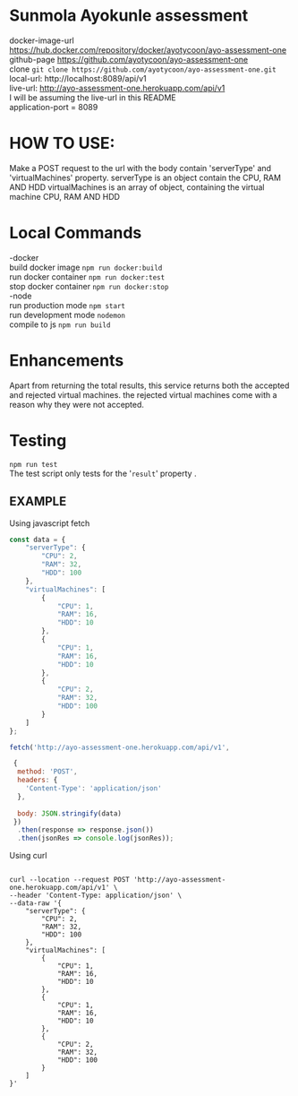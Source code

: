 # Sunmola Ayokunle assessment 
docker-image-url https://hub.docker.com/repository/docker/ayotycoon/ayo-assessment-one \
github-page https://github.com/ayotycoon/ayo-assessment-one \
clone  `git clone https://github.com/ayotycoon/ayo-assessment-one.git` \
local-url: http://localhost:8089/api/v1 \
live-url: http://ayo-assessment-one.herokuapp.com/api/v1 \
I will be assuming the live-url in this README \
application-port = 8089


# HOW TO USE:
Make a POST request to the url with the body contain 'serverType' and 'virtualMachines' property.
serverType is an object contain the CPU, RAM AND HDD 
virtualMachines is an array of object, containing the virtual machine CPU, RAM AND HDD 
# Local Commands
-docker \
build docker image ``` npm run docker:build ``` \
run docker container ``` npm run docker:test ``` \
stop docker container ``` npm run docker:stop ``` \
-node \
run production mode  ``` npm start ``` \
run development mode ``` nodemon ``` \
compile to js ``` npm run build ``` 
# Enhancements
Apart from returning the total results, this service returns both the accepted and rejected virtual machines. the rejected virtual machines come with a reason why they were not accepted.
# Testing
 
``` npm run test ``` \
The test script only tests for the '`result`' property .


## EXAMPLE
Using javascript fetch
```javascript
const data = {
    "serverType": {
        "CPU": 2,
        "RAM": 32,
        "HDD": 100
    },
    "virtualMachines": [
        {
            "CPU": 1,
            "RAM": 16,
            "HDD": 10
        },
        {
            "CPU": 1,
            "RAM": 16,
            "HDD": 10
        },
        {
            "CPU": 2,
            "RAM": 32,
            "HDD": 100
        }
    ]
};

fetch('http://ayo-assessment-one.herokuapp.com/api/v1',

 {
  method: 'POST',
  headers: {
    'Content-Type': 'application/json'
  },
 
  body: JSON.stringify(data)
 })
  .then(response => response.json())
  .then(jsonRes => console.log(jsonRes));

```

Using curl

```CURL

curl --location --request POST 'http://ayo-assessment-one.herokuapp.com/api/v1' \
--header 'Content-Type: application/json' \
--data-raw '{
    "serverType": {
        "CPU": 2,
        "RAM": 32,
        "HDD": 100
    },
    "virtualMachines": [
        {
            "CPU": 1,
            "RAM": 16,
            "HDD": 10
        },
        {
            "CPU": 1,
            "RAM": 16,
            "HDD": 10
        },
        {
            "CPU": 2,
            "RAM": 32,
            "HDD": 100
        }
    ]
}'

```
